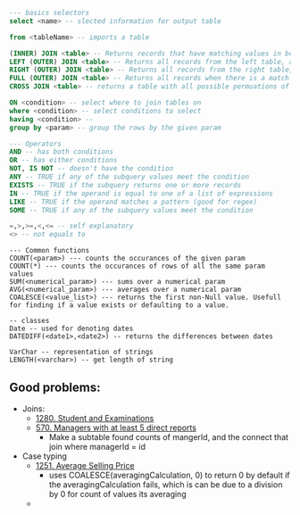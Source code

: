 ```sql
--- basics selectors
select <name> -- slected information for output table

from <tableName> -- imports a table

(INNER) JOIN <table> -- Returns records that have matching values in both tables
LEFT (OUTER) JOIN <table> -- Returns all records from the left table, and the matched records from the right table
RIGHT (OUTER) JOIN <table> -- Returns all records from the right table, and the matched records from the left table DO NOT USE THIS OFTEN
FULL (OUTER) JOIN <table> -- Returns all records when there is a match in either left or right table
CROSS JOIN <table> -- returns a table with all possible permuations of rows from each table

ON <condition> -- select where to join tables on
where <condition> -- select conditions to select
having <condition> -- 
group by <param> -- group the rows by the given param
```

```sql 
--- Operators
AND -- has both conditions
OR -- has either conditions
NOT, IS NOT -- doesn't have the condition
ANY -- TRUE if any of the subquery values meet the condition	
EXISTS -- TRUE if the subquery returns one or more records
IN -- TRUE if the operand is equal to one of a list of expressions
LIKE -- TRUE if the operand matches a pattern (good for regex)
SOME -- TRUE if any of the subquery values meet the condition

=,>,>=,<,<= -- self explanatory
<> -- not equals to
```


```
--- Common functions
COUNT(<param>) --- counts the occurances of the given param
COUNT(*) --- counts the occurances of rows of all the same param values
SUM(<numerical_param>) --- sums over a numerical param
AVG(<numerical_param>) --- averages over a numerical param
COALESCE(<value_list>) --- returns the first non-Null value. Usefull for finding if a value exists or defaulting to a value. 
```

```
-- classes
Date -- used for denoting dates
DATEDIFF(<date1>,<date2>) -- returns the differences between dates

VarChar -- representation of strings
LENGTH(<varchar>) -- get length of string
```

## Good problems:
* Joins:
	* [1280. Student and Examinations](https://leetcode.com/problems/students-and-examinations/description/?envType=study-plan-v2&envId=top-sql-50)
	* [570. Managers with at least 5 direct reports](https://leetcode.com/problems/managers-with-at-least-5-direct-reports/submissions/1497923714/?envType=study-plan-v2&envId=top-sql-50)
		* Make a subtable found counts of mangerId, and the connect that join where managerId = id
* Case typing
	* [1251. Average Selling Price](https://leetcode.com/problems/average-selling-price/description/?envType=study-plan-v2&envId=top-sql-50)
		* uses COALESCE(averagingCalculation, 0) to return 0 by default if the averagingCalculation fails, which is can be due to a division by 0 for count of values its averaging
	* 